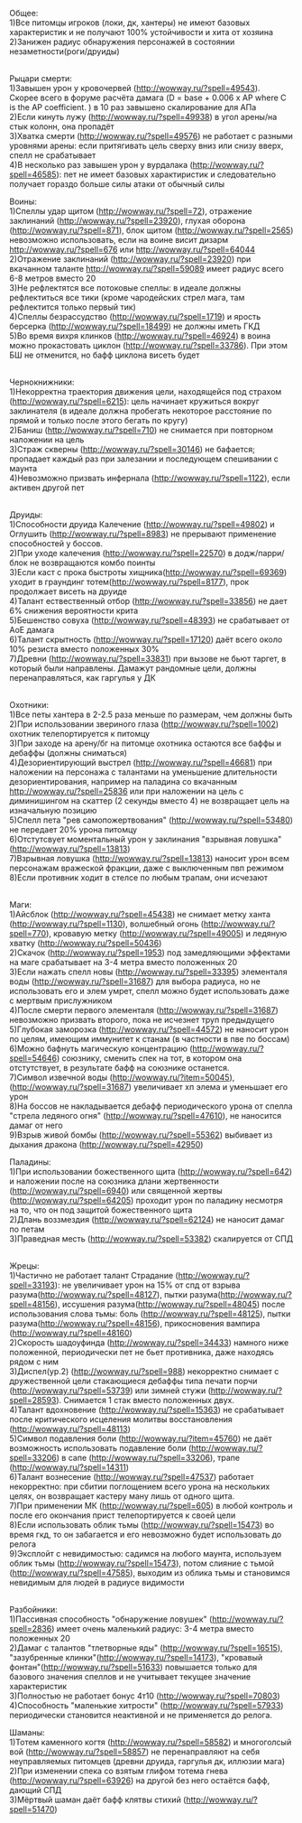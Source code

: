 Общее:<br>
1)Все питомцы игроков (локи, дк, хантеры) не имеют базовых характеристик и не получают 100% устойчивости и хита от хозяина<br>
2)Занижен радиус обнаружения персонажей в состоянии незаметности(роги/друиды)<br><br>


Рыцари смерти:<br>
1)Завышен урон у кровочервей (http://wowway.ru/?spell=49543). <br>
Скорее всего в форуме расчёта дамага (D = base + 0.006 x AP where C is the AP coefficient. ) в 10 раз завышено скалирование для АПа<br>
2)Если кинуть лужу (http://wowway.ru/?spell=49938) в угол арены/на стык колонн, она пропадёт<br>
3)Хватка смерти (http://wowway.ru/?spell=49576) не работает с разными уровнями арены: если притягивать цель сверху вниз или снизу вверх, спелл не срабатывает<br>
4)В несколько раз завышен урон у вурдалака (http://wowway.ru/?spell=46585): пет не имеет базовых характиристик и следовательно получает гораздо больше силы атаки от обычный силы<br>


Воины:<br>
1)Спеллы удар щитом (http://wowway.ru/?spell=72), отражение заклинаний (http://wowway.ru/?spell=23920), глухая оборона (http://wowway.ru/?spell=871), блок щитом (http://wowway.ru/?spell=2565) невозможно использовать, если на воине висит дизарм http://wowway.ru/?spell=676 или http://wowway.ru/?spell=64044 <br>
2)Отражение заклинаний (http://wowway.ru/?spell=23920) при вкачанном таланте http://wowway.ru/?spell=59089 имеет радиус всего 6-8 метров вместо 20<br>
3)Не рефлектятся все потоковые спеллы: в идеале должны рефлектиться все тики (кроме чародейских стрел мага, там рефлектится только первый тик)<br>
4)Спеллы безрассудство (http://wowway.ru/?spell=1719) и ярость берсерка (http://wowway.ru/?spell=18499) не должны иметь ГКД<br>
5)Во время вихря клинков (http://wowway.ru/?spell=46924) в воина можно прокастовать циклон (http://wowway.ru/?spell=33786). При этом БШ не отменится, но бафф циклона висеть будет<br><br>


Чернокнижники:<br>
1)Некорректна траектория движения цели, находящейся под страхом (http://wowway.ru/?spell=6215): 
цель начинает кружиться вокруг заклинателя (в идеале должна пробегать некоторое расстояние по прямой и только после этого бегать по кругу)<br>
2)Баниш (http://wowway.ru/?spell=710) не снимается при повторном наложении на цель<br>
3)Страж скверны (http://wowway.ru/?spell=30146) не бафается; пропадает каждый раз при залезании и последующем спешивании с маунта <br>
4)Невозможно призвать инфернала (http://wowway.ru/?spell=1122), если активен другой пет<br><br>

Друиды:<br>
1)Способности друида Калечение (http://wowway.ru/?spell=49802) и Оглушить (http://wowway.ru/?spell=8983) не прерывают применение способностей у боссов.<br>
2)При уходе калечения (http://wowway.ru/?spell=22570) в додж/парри/блок не возвращаются комбо поинты<br>
3)Если каст с прока быстроты хищника(http://wowway.ru/?spell=69369) уходит в граундинг тотем(http://wowway.ru/?spell=8177), прок продолжает висеть на друиде <br>
4)Талант ествественный отбор (http://wowway.ru/?spell=33856) не дает 6% снижения вероятности крита<br>
5)Бешенство совуха (http://wowway.ru/?spell=48393) не срабатывает от АоЕ дамага<br>
6)Талант скрытность (http://wowway.ru/?spell=17120) даёт всего около 10% резиста вместо положенных 30%<br>
7)Древни (http://wowway.ru/?spell=33831) при вызове не бьют таргет, в который были направлены. Дамажут рандомные цели, должны перенаправляться, как гаргулья у ДК<br><br>

Охотники:<br>
1)Все петы хантера в 2-2.5 раза меньше по размерам, чем должны быть<br>
2)При использовании звериного глаза (http://wowway.ru/?spell=1002) охотник телепортируется к питомцу<br>
3)При заходе на арену/бг на питомце охотника остаются все баффы и дебаффы (должны сниматься)<br>
4)Дезориентирующий выстрел (http://wowway.ru/?spell=46681) при наложении на персонажа с талантами на уменьшение длительности дезориентирования, например  на паладина со вкачанным http://wowway.ru/?spell=25836 или при наложении на цель с диминишингом на скаттер (2 секунды вместо 4) не возвращает цель на изначальную позицию<br>
5)Спелл пета "рев самопожертвования" (http://wowway.ru/?spell=53480) не передает 20% урона питомцу<br>
6)Отстутсвует моментальный урон у заклинания "взрывная ловушка" (http://wowway.ru/?spell=13813)<br>
7)Взрывная ловушка (http://wowway.ru/?spell=13813) наносит урон всем персонажам вражеской фракции, даже с выключенным пвп режимом<br>
8)Если противник ходит в стелсе по любым трапам, они исчезают<br><br>

Маги:<br>
1)Айсблок (http://wowway.ru/?spell=45438) не снимает метку ханта (http://wowway.ru/?spell=1130), волшебный огонь (http://wowway.ru/?spell=770), кровавую метку (http://wowway.ru/?spell=49005) и ледяную хватку (http://wowway.ru/?spell=50436)<br>
2)Скачок (http://wowway.ru/?spell=1953) под замедляющими эффектами на маге срабатывает на 3-4 метра вместо положенных 20<br>
3)Если нажать спелл новы (http://wowway.ru/?spell=33395) элементаля воды (http://wowway.ru/?spell=31687) для выбора радиуса, но не использовать его и элем умрет, спелл можно будет использовать даже с мертвым прислужником<br>
4)После смерти первого элементаля (http://wowway.ru/?spell=31687) невозможно призвать второго, пока не исчезнет труп предыдущего<br>
5)Глубокая заморозка (http://wowway.ru/?spell=44572) не наносит урон по целям, имеющим иммунитет к станам (в частности в пве по боссам)<br>
6)Можно бафнуть магическую концентрацию (http://wowway.ru/?spell=54646) союзнику, сменить спек на тот, в котором она отстутствует, в результате бафф на союзнике останется.<br>
7)Символ извечной воды (http://wowway.ru/?item=50045), (http://wowway.ru/?spell=31687) увеличивает хп элема  и уменьшает его урон<br>
8)На боссов не накладывается дебафф периодического урона от спелла "стрела ледяного огня" (http://wowway.ru/?spell=47610), не наносится дамаг от него<br>
9)Взрыв живой бомбы (http://wowway.ru/?spell=55362) выбивает из дыхания дракона (http://wowway.ru/?spell=42950)<br>

Паладины:<br>
1)При использовании божественного щита (http://wowway.ru/?spell=642) и наложении после на союзника длани жертвенности (http://wowway.ru/?spell=6940) или священной жертвы (http://wowway.ru/?spell=64205) проходит урон по паладину несмотря на то, что он под защитой божественного щита<br>
2)Длань воззмездия (http://wowway.ru/?spell=62124) не наносит дамаг по петам<br>
3)Праведная месть (http://wowway.ru/?spell=53382) скалируется от СПД<br><br>

Жрецы:<br>
1)Частично не работает талант Страдание (http://wowway.ru/?spell=33193): не увеличивает урон на 15% от спд от взрыва разума(http://wowway.ru/?spell=48127), пытки разума(http://wowway.ru/?spell=48156), иссушения разума(http://wowway.ru/?spell=48045) после использования слова тьмы: боль (http://wowway.ru/?spell=48125), пытки разума(http://wowway.ru/?spell=48156), прикосновения вампира (http://wowway.ru/?spell=48160)<br>
2)Скорость шадоуфинда (http://wowway.ru/?spell=34433) намного ниже положенной, периодически пет не бьет противника, даже находясь рядом с ним<br>
3)Диспел(ур.2) (http://wowway.ru/?spell=988) некорректно снимает с дружественной цели стакающиеся дебаффы типа печати порчи (http://wowway.ru/?spell=53739) или зимней стужи (http://wowway.ru/?spell=28593). Снимается 1 стак вместо положенных двух.<br>
4)Талант вдохновение (http://wowway.ru/?spell=15363) не срабатывает после критического исцеления молитвы восстановления (http://wowway.ru/?spell=48113)<br>
5)Символ подавления боли (http://wowway.ru/?item=45760) не даёт возможность использовать подавление боли (http://wowway.ru/?spell=33206) в сапе (http://wowway.ru/?spell=33206), трапе (http://wowway.ru/?spell=14311)<br>
6)Талант вознесение (http://wowway.ru/?spell=47537) работает некорректно: при сбитии поглощением всего урона на нескольких целях, он возвращает кастеру ману лишь от одного щита. <br>
7)При применении МК (http://wowway.ru/?spell=605) в любой контроль и после его окончания прист телепортируется к своей цели <br>
8)Если использовать облик тьмы (http://wowway.ru/?spell=15473) во время гкд, то он забагается и его невозможно будет использовать до релога<br>
9)Эксплойт с невидимостью: садимся на любого маунта, используем облик тьмы (http://wowway.ru/?spell=15473), потом слияние с тьмой (http://wowway.ru/?spell=47585), выходим из облика тьмы и становимся невидимым для людей в радиусе видимости<br><br>


Разбойники:<br>
1)Пассивная способность "обнаружение ловушек" (http://wowway.ru/?spell=2836) имеет очень маленький радиус: 3-4 метра вместо положенных 20<br>
2)Дамаг с талантов "тлетворные яды" (http://wowway.ru/?spell=16515), "зазубренные клинки"(http://wowway.ru/?spell=14173), "кровавый фонтан"(http://wowway.ru/?spell=51633) повышается только для базового значения спеллов и не учитывает текущее значение характеристик<br>
3)Полностью не работает бонус 4т10 (http://wowway.ru/?spell=70803)<br>
4)Способность "маленькие хитрости" (http://wowway.ru/?spell=57933) периодически становится неактивной и не применяется до релога.<br>

Шаманы:<br>
1)Тотем каменного когтя (http://wowway.ru/?spell=58582) и многоголсый вой (http://wowway.ru/?spell=58857) не перенаправляют на себя неуправляемых питомцев (древни друида, гаргулья дк, иллюзии мага)<br>
2)При изменении спека со взятым глифом тотема гнева (http://wowway.ru/?spell=63926) на другой без него остаётся бафф, дающий СПД<br>
3)Мёртвый шаман даёт бафф клятвы стихий (http://wowway.ru/?spell=51470)<br>
